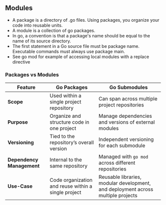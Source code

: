 ## Modules

* A package is a directory of .go files. Using packages, you organize your code into reusable units.
* A module is a collection of go packages.
* In go, a convention is that a package's name should be equal to the name of its source directory.
* The first statement in a Go source file must be package name. Executable commands must always use package main. 
* See go mod for example of accessing local modules with a replace directive

### Packages vs Modules

| Feature               | Go Packages                                  | Go Submodules                                |
|-----------------------|----------------------------------------------|----------------------------------------------|
| **Scope**             | Used within a single project repository      | Can span across multiple project repositories |
| **Purpose**           | Organize and structure code in one project   | Manage dependencies and versions of external modules |
| **Versioning**        | Tied to the repository’s overall version     | Independent versioning for each submodule    |
| **Dependency Management** | Internal to the same repository           | Managed with `go mod` across different repositories |
| **Use-Case**          | Code organization and reuse within a single project | Reusable libraries, modular development, and deployment across multiple projects |
